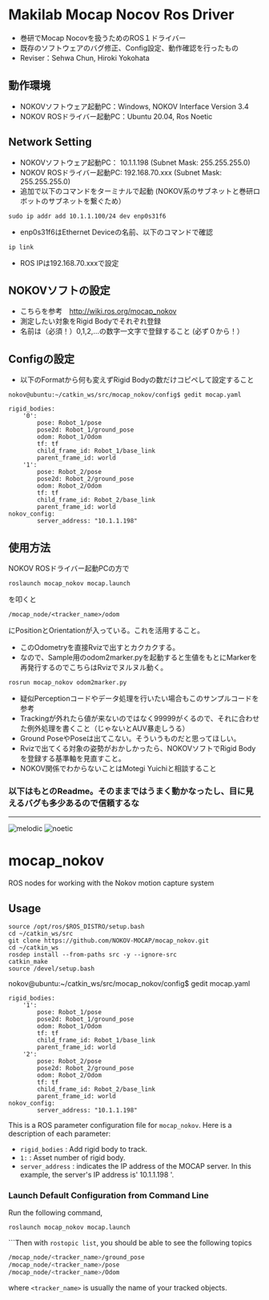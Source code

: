 # Makilab Mocap Nocov Ros Driver
- 巻研でMocap Nocovを扱うためのROS１ドライバー
- 既存のソフトウェアのバグ修正、Config設定、動作確認を行ったもの
- Reviser：Sehwa Chun, Hiroki Yokohata

## 動作環境
- NOKOVソフトウェア起動PC：Windows, NOKOV Interface Version 3.4
- NOKOV ROSドライバー起動PC：Ubuntu 20.04, Ros Noetic

## Network Setting
- NOKOVソフトウェア起動PC： 10.1.1.198 (Subnet Mask: 255.255.255.0)
- NOKOV ROSドライバー起動PC: 192.168.70.xxx (Subnet Mask: 255.255.255.0)
- 追加で以下のコマンドをターミナルで起動 (NOKOV系のサブネットと巻研ロボットのサブネットを繋ぐため）
```
sudo ip addr add 10.1.1.100/24 dev enp0s31f6
```
- enp0s31f6はEthernet Deviceの名前、以下のコマンドで確認
```
ip link
```
- ROS IPは192.168.70.xxxで設定

## NOKOVソフトの設定
- こちらを参考　http://wiki.ros.org/mocap_nokov
- 測定したい対象をRigid Bodyでそれぞれ登録
- 名前は（必須！）0,1,2,...の数字一文字で登録すること (必ず０から！）

## Configの設定
- 以下のFormatから何も変えずRigid Bodyの数だけコピペして設定すること
```
nokov@ubuntu:~/catkin_ws/src/mocap_nokov/config$ gedit mocap.yaml
```
```
rigid_bodies:
    '0':
        pose: Robot_1/pose
        pose2d: Robot_1/ground_pose
        odom: Robot_1/Odom
        tf: tf
        child_frame_id: Robot_1/base_link
        parent_frame_id: world
    '1':
        pose: Robot_2/pose
        pose2d: Robot_2/ground_pose
        odom: Robot_2/Odom
        tf: tf
        child_frame_id: Robot_2/base_link
        parent_frame_id: world
nokov_config:
        server_address: "10.1.1.198"
```

## 使用方法
NOKOV ROSドライバー起動PCの方で
```
roslaunch mocap_nokov mocap.launch
```
を叩くと
```
/mocap_node/<tracker_name>/odom
```
にPositionとOrientationが入っている。これを活用すること。
- このOdometryを直接Rvizで出すとカクカクする。
- なので、Sample用のodom2marker.pyを起動すると生値をもとにMarkerを再発行するのでこちらはRvizでヌルヌル動く。
```
rosrun mocap_nokov odom2marker.py
```
- 疑似Perceptionコードやデータ処理を行いたい場合もこのサンプルコードを参考
- Trackingが外れたら値が来ないのではなく99999がくるので、それに合わせた例外処理を書くこと（じゃないとAUV暴走しうる）
- Ground PoseやPoseは出てこない。そういうものだと思ってほしい。
- Rvizで出てくる対象の姿勢がおかしかったら、NOKOVソフトでRigid Bodyを登録する基準軸を見直すこと。
- NOKOV関係でわからないことはMotegi Yuichiと相談すること

### 以下はもとのReadme。そのままではうまく動かなったし、目に見えるバグも多少あるので信頼するな
-------------------------


![melodic](https://github.com/NOKOV-MOCAP/mocap_nokov/actions/workflows/melodic.yml/badge.svg)
![noetic](https://github.com/NOKOV-MOCAP/mocap_nokov/actions/workflows/noetic.yml/badge.svg)

# mocap_nokov
ROS nodes for working with the Nokov motion capture system

## Usage

```
source /opt/ros/$ROS_DISTRO/setup.bash
cd ~/catkin_ws/src
git clone https://github.com/NOKOV-MOCAP/mocap_nokov.git
cd ~/catkin_ws
rosdep install --from-paths src -y --ignore-src
catkin_make
source /devel/setup.bash
```

nokov@ubuntu:~/catkin_ws/src/mocap_nokov/config$ gedit mocap.yaml

```
rigid_bodies:
    '1':
        pose: Robot_1/pose
        pose2d: Robot_1/ground_pose
        odom: Robot_1/Odom
        tf: tf
        child_frame_id: Robot_1/base_link
        parent_frame_id: world
    '2':
        pose: Robot_2/pose
        pose2d: Robot_2/ground_pose
        odom: Robot_2/Odom
        tf: tf
        child_frame_id: Robot_2/base_link
        parent_frame_id: world
nokov_config:
        server_address: "10.1.1.198"
```

This is a ROS parameter configuration file for `mocap_nokov`. Here is a description of each parameter:

- `rigid_bodies` : Add rigid body to track.
- `1:` : Asset number of rigid body.
- `server_address` : indicates the IP address of the MOCAP server. In this example, the server's IP address is' 10.1.1.198 '.

### Launch Default Configuration from Command Line

Run the following command,

```bash
roslaunch mocap_nokov mocap.launch
```

```Then with `rostopic list`, you should be able to see the following topics

```bash
/mocap_node/<tracker_name>/ground_pose
/mocap_node/<tracker_name>/pose
/mocap_node/<tracker_name>/Odom
```
where `<tracker_name>` is usually the name of your tracked objects.
